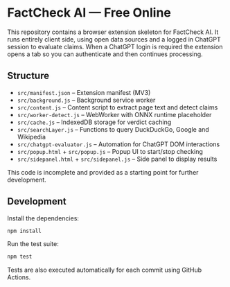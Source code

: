 # FactCheck AI — Free Online

This repository contains a browser extension skeleton for FactCheck AI. It runs entirely client side, using open data sources and a logged in ChatGPT session to evaluate claims. When a ChatGPT login is required the extension opens a tab so you can authenticate and then continues processing.

## Structure

- `src/manifest.json` – Extension manifest (MV3)
- `src/background.js` – Background service worker
- `src/content.js` – Content script to extract page text and detect claims
- `src/worker-detect.js` – WebWorker with ONNX runtime placeholder
- `src/cache.js` – IndexedDB storage for verdict caching
- `src/searchLayer.js` – Functions to query DuckDuckGo, Google and Wikipedia
- `src/chatgpt-evaluator.js` – Automation for ChatGPT DOM interactions
- `src/popup.html` + `src/popup.js` – Popup UI to start/stop checking
- `src/sidepanel.html` + `src/sidepanel.js` – Side panel to display results

This code is incomplete and provided as a starting point for further development.

## Development

Install the dependencies:

```bash
npm install
```

Run the test suite:

```bash
npm test
```

Tests are also executed automatically for each commit using GitHub Actions.
